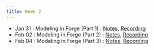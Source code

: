 ```yaml
---
title: Week 2
---
```


- Jan 31 : Modeling in Forge (Part 1) : [Notes](https://hackmd.io/@lfs/rknbXdwpt), [Recording](https://brown.hosted.panopto.com/Panopto/Pages/Viewer.aspx?id=73def223-f32b-4182-abbd-ae2900f6438b)
- Feb 02 : Modeling in Forge (Part 2) : [Notes](https://hackmd.io/@lfs/BkyG9tERY), [Recording](https://brown.hosted.panopto.com/Panopto/Pages/Viewer.aspx?id=fd31d7ee-6bdd-4a9f-88cf-ae2900f643a3)
- Feb 04 : Modeling in Forge (Part 3) : [Notes](https://hackmd.io/@lfs/Hk5hqY4RY), [Recording](https://brown.hosted.panopto.com/Panopto/Pages/Viewer.aspx?id=be17aa95-66e7-4ed6-8dd0-ae2900f643bb)
